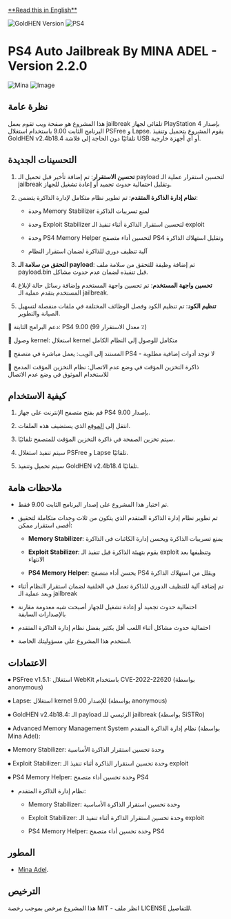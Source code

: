 [\*\*Read this in English\*\*](./README.md)

![GoldHEN Version](https://img.shields.io/badge/GoldHen-v2.4b18.3-yellow)
![PS4](https://img.shields.io/badge/PS4-9.00-blue)

# PS4 Auto Jailbreak By MINA ADEL - Version 2.2.0
![Mina](https://img.shields.io/badge/Mina%20-Adel-red?style=plastic)
![Image](https://github.com/minaadel551/test/blob/eced3a0072e8d12ec94680441dd7f2b38402091d/Images/readme.png)

## نظرة عامة

هذا المشروع هو صفحة ويب تقوم بعمل jailbreak تلقائي لجهاز PlayStation 4 بإصدار البرنامج الثابت 9.00 باستخدام استغلال PSFree و Lapse. يقوم المشروع بتحميل وتنفيذ GoldHEN v2.4b18.4 تلقائيًا دون الحاجة إلى فلاشة USB أو أي أجهزة خارجية.

## التحسينات الجديدة

1. **تحسين الاستقرار**: تم إضافة تأخير قبل تحميل الـ payload لتحسين استقرار عملية الـ jailbreak وتقليل احتمالية حدوث تجميد أو إعادة تشغيل للجهاز.

2. **نظام إدارة الذاكرة المتقدم**: تم تطوير نظام متكامل لإدارة الذاكرة يتضمن:

   * وحدة Memory Stabilizer لمنع تسريبات الذاكرة

   * وحدة Exploit Stabilizer لتحسين استقرار الذاكرة أثناء تنفيذ الـ exploit

   * وحدة PS4 Memory Helper لتحسين أداء متصفح PS4 وتقليل استهلاك الذاكرة

   * آلية تنظيف دوري للذاكرة لضمان استقرار النظام

3. **التحقق من سلامة الـ payload**: تم إضافة وظيفة للتحقق من سلامة ملف payload.bin قبل تنفيذه لضمان عدم حدوث مشاكل.

4. **تحسين واجهة المستخدم**: تم تحسين واجهة المستخدم وإضافة رسائل حالة لإبلاغ المستخدم بتقدم عملية الـ jailbreak.

5. **تنظيم الكود**: تم تنظيم الكود وفصل الوظائف المختلفة في ملفات منفصلة لتسهيل الصيانة والتطوير.

🎯 دعم البرامج الثابتة: PS4 9.00 (معدل الاستقرار 99 ٪)

🔗 وصول kernel: استغلال kernel متكامل للوصول إلى النظام الكامل

📱 المستند إلى الويب: يعمل مباشرة في متصفح PS4 - لا توجد أدوات إضافية مطلوبة

💾 ذاكرة التخزين المؤقت في وضع عدم الاتصال: نظام التخزين المؤقت المدمج للاستخدام الموثوق في وضع عدم الاتصال

## كيفية الاستخدام

1. قم بفتح متصفح الإنترنت على جهاز PS4 بإصدار 9.00.

2. انتقل إلى [الموقع](https://minaadel551.github.io/ps4host/) الذي يستضيف هذه الملفات.

3. سيتم تخزين الصفحة في ذاكرة التخزين المؤقت للمتصفح تلقائيًا.

4. سيتم تنفيذ استغلال PSFree و Lapse تلقائيًا.

5. سيتم تحميل وتنفيذ GoldHEN v2.4b18.4 تلقائيًا.

## ملاحظات هامة

* تم اختبار هذا المشروع على إصدار البرنامج الثابت 9.00 فقط.

* تم تطوير نظام إدارة الذاكرة المتقدم الذي يتكون من ثلاث وحدات متكاملة لتحقيق أقصى استقرار ممكن:

  * **Memory Stabilizer**: يمنع تسريبات الذاكرة ويحسن إدارة الكائنات في الذاكرة

  * **Exploit Stabilizer**: يقوم بتهيئة الذاكرة قبل تنفيذ الـ exploit وتنظيفها بعد الانتهاء

  * **PS4 Memory Helper**: يحسن أداء متصفح PS4 ويقلل من استهلاك الذاكرة

* تم إضافة آلية للتنظيف الدوري للذاكرة تعمل في الخلفية لضمان استقرار النظام أثناء وبعد عملية الـ jailbreak

* احتمالية حدوث تجميد أو إعادة تشغيل للجهاز أصبحت شبه معدومة مقارنة بالإصدارات السابقة

* احتمالية حدوث مشاكل أثناء اللعب أقل بكثير بفضل نظام إدارة الذاكرة المتقدم

* استخدم هذا المشروع على مسؤوليتك الخاصة.

## الاعتمادات

⦁	PSFree v1.5.1: استغلال WebKit باستخدام CVE-2022-22620 (بواسطة anonymous)

⦁	Lapse: استغلال kernel للإصدار 9.00 (بواسطة anonymous)

⦁	GoldHEN v2.4b18.4: الـ payload الرئيسي للـ jailbreak (بواسطة SiSTRo)

⦁ Advanced Memory Management System  نظام إدارة الذاكرة المتقدم (بواسطة Mina Adel):
	
⦁	Memory Stabilizer: وحدة تحسين استقرار الذاكرة الأساسية

⦁	Exploit Stabilizer: وحدة تحسين استقرار الذاكرة أثناء تنفيذ الـ exploit

⦁	PS4 Memory Helper: وحدة تحسين أداء متصفح PS4


* نظام إدارة الذاكرة المتقدم:

  * Memory Stabilizer: وحدة تحسين استقرار الذاكرة الأساسية

  * Exploit Stabilizer: وحدة تحسين استقرار الذاكرة أثناء تنفيذ الـ exploit

  * PS4 Memory Helper: وحدة تحسين أداء متصفح PS4

## المطور

* [Mina Adel](https://minaadel551.github.io).

## الترخيص

هذا المشروع مرخص بموجب رخصة MIT - انظر ملف LICENSE للتفاصيل.

